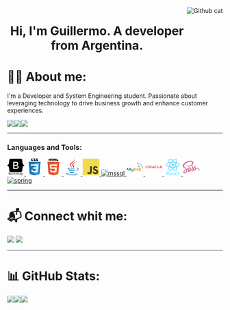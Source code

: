 <img align="right" alt="Github cat" height="140px" src="https://raw.githubusercontent.com/gist/moonheekim0118/bcbbb9c2fd8c477027617a67e0ec812f/raw/2c15614ff01ff7518bcd6da526939644c8324e11/octocat.gif"/>

<h1 align="center">Hi, I'm Guillermo. A developer from Argentina.</h1>

# 👨‍💻 About me:
I'm a Developer and System Engineering student. Passionate about leveraging technology to drive business growth and enhance customer experiences.

<div align='center' style="display: flex;">
  <img src="https://img.shields.io/github/followers/guille-k6?label=follow&logo=github&style=flat" />
  <img src="https://img.shields.io/github/stars/guille-k6?label=%E2%AD%90GitHub%20stars&style=flat" />
  <img src="https://komarev.com/ghpvc/?username=guille-k6&style=flat&color=blue" />
</div>

---

<h3 align="left">Languages and Tools:</h3>
<p align="left"> <a href="https://getbootstrap.com" target="_blank" rel="noreferrer"> <img src="https://raw.githubusercontent.com/devicons/devicon/master/icons/bootstrap/bootstrap-plain-wordmark.svg" alt="bootstrap" width="40" height="40"/> </a> <a href="https://www.w3schools.com/css/" target="_blank" rel="noreferrer"> <img src="https://raw.githubusercontent.com/devicons/devicon/master/icons/css3/css3-original-wordmark.svg" alt="css3" width="40" height="40"/> </a> <a href="https://www.w3.org/html/" target="_blank" rel="noreferrer"> <img src="https://raw.githubusercontent.com/devicons/devicon/master/icons/html5/html5-original-wordmark.svg" alt="html5" width="40" height="40"/> </a> <a href="https://www.java.com" target="_blank" rel="noreferrer"> <img src="https://raw.githubusercontent.com/devicons/devicon/master/icons/java/java-original.svg" alt="java" width="40" height="40"/> </a> <a href="https://developer.mozilla.org/en-US/docs/Web/JavaScript" target="_blank" rel="noreferrer"> <img src="https://raw.githubusercontent.com/devicons/devicon/master/icons/javascript/javascript-original.svg" alt="javascript" width="40" height="40"/> </a> <a href="https://www.microsoft.com/en-us/sql-server" target="_blank" rel="noreferrer"> <img src="https://www.svgrepo.com/show/303229/microsoft-sql-server-logo.svg" alt="mssql" width="40" height="40"/> </a> <a href="https://www.mysql.com/" target="_blank" rel="noreferrer"> <img src="https://raw.githubusercontent.com/devicons/devicon/master/icons/mysql/mysql-original-wordmark.svg" alt="mysql" width="40" height="40"/> </a> <a href="https://www.oracle.com/" target="_blank" rel="noreferrer"> <img src="https://raw.githubusercontent.com/devicons/devicon/master/icons/oracle/oracle-original.svg" alt="oracle" width="40" height="40"/> </a> <a href="https://reactjs.org/" target="_blank" rel="noreferrer"> <img src="https://raw.githubusercontent.com/devicons/devicon/master/icons/react/react-original-wordmark.svg" alt="react" width="40" height="40"/> </a> <a href="https://sass-lang.com" target="_blank" rel="noreferrer"> <img src="https://raw.githubusercontent.com/devicons/devicon/master/icons/sass/sass-original.svg" alt="sass" width="40" height="40"/> </a> <a href="https://spring.io/" target="_blank" rel="noreferrer"> <img src="https://www.vectorlogo.zone/logos/springio/springio-icon.svg" alt="spring" width="40" height="40"/> </a> </p>

---

# 📬  Connect whit me:
[<img src="https://img.shields.io/badge/Email-guillermogcasey%40gmail.com-ea4335">](mailto:guillermogcasey@gmail.com)
[<img src="https://img.shields.io/badge/LinkedIn-GuillermoCasey-166CA5">](https://www.linkedin.com/in/guillermo-casey-48045320b/)

---

# 📊 GitHub Stats:
<div align='center' style="display: flex;">
  <img src="https://github-readme-stats.vercel.app/api?username=guille-k6&theme=dracula&hide_border=true&include_all_commits=false&count_private=true" /><br/>
  <img src="https://github-readme-streak-stats.herokuapp.com/?user=guille-k6&theme=dracula&hide_border=true" /><br/>
  <img src="https://github-readme-stats.vercel.app/api/top-langs/?username=guille-k6&theme=dracula&hide_border=true&include_all_commits=false&count_private=true&layout=compact" />
</div>
